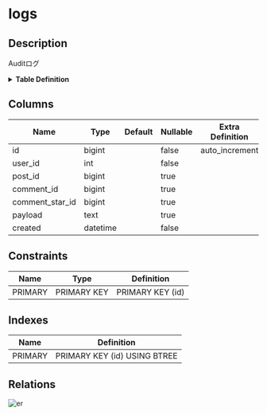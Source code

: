# logs

## Description

Auditログ

<details>
<summary><strong>Table Definition</strong></summary>

```sql
CREATE TABLE `logs` (
  `id` bigint NOT NULL AUTO_INCREMENT,
  `user_id` int NOT NULL,
  `post_id` bigint DEFAULT NULL,
  `comment_id` bigint DEFAULT NULL,
  `comment_star_id` bigint DEFAULT NULL,
  `payload` text,
  `created` datetime NOT NULL,
  PRIMARY KEY (`id`)
) ENGINE=InnoDB DEFAULT CHARSET=utf8mb4 COLLATE=utf8mb4_0900_ai_ci COMMENT='Auditログ'
```

</details>

## Columns

| Name | Type | Default | Nullable | Extra Definition |
| ---- | ---- | ------- | -------- | ---------------- |
| id | bigint |  | false | auto_increment |
| user_id | int |  | false |  |
| post_id | bigint |  | true |  |
| comment_id | bigint |  | true |  |
| comment_star_id | bigint |  | true |  |
| payload | text |  | true |  |
| created | datetime |  | false |  |

## Constraints

| Name | Type | Definition |
| ---- | ---- | ---------- |
| PRIMARY | PRIMARY KEY | PRIMARY KEY (id) |

## Indexes

| Name | Definition |
| ---- | ---------- |
| PRIMARY | PRIMARY KEY (id) USING BTREE |

## Relations

![er](logs.png)
